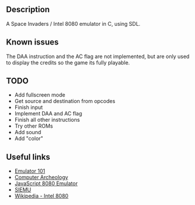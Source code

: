 ## Description

A Space Invaders / Intel 8080 emulator in C, using SDL.

## Known issues

The DAA instruction and the AC flag are not implemented, but are only used to
display the credits so the game its fully playable.

## TODO

* Add fullscreen mode
* Get source and destination from opcodes
* Finish input
* Implement DAA and AC flag
* Finish all other instructions
* Try other ROMs
* Add sound
* Add "color"

## Useful links

* [Emulator 101](http://emulator101.com/)
* [Computer Archeology](http://www.computerarcheology.com/wiki/wiki/Arcade/SpaceInvaders)
* [JavaScript 8080 Emulator](http://bluishcoder.co.nz/js8080/)
* [SIEMU](http://www.darkpact.com/proj/siemu/)
* [Wikipedia - Intel 8080](http://en.wikipedia.org/wiki/Intel_8080)
